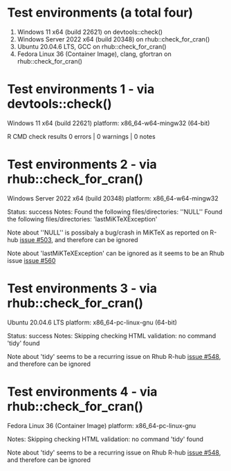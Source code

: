 
# Test environments (a total four)
 1. Windows 11 x64 (build 22621)
     	on devtools::check()
 2. Windows Server 2022 x64 (build 20348)
	on rhub::check_for_cran()
 3. Ubuntu 20.04.6 LTS, GCC
	on rhub::check_for_cran()
 4. Fedora Linux 36 (Container Image), clang, gfortran
	on rhub::check_for_cran()



# Test environments 1 - via devtools::check()
 Windows 11 x64 (build 22621) 
 platform: x86_64-w64-mingw32 (64-bit)

R CMD check results
0 errors | 0 warnings | 0 notes



# Test environments 2 - via rhub::check_for_cran()
 Windows Server 2022 x64 (build 20348)
 platform: x86_64-w64-mingw32

Status: success
Notes:
 Found the following files/directories: ''NULL''
 Found the following files/directories: 'lastMiKTeXException'

Note about ''NULL'' is possibaly a bug/crash in MiKTeX as reported on R-hub [issue #503](https://github.com/r-hub/rhub/issues/503), and therefore can be ignored 

Note about 'lastMiKTeXException' can be ignored as it seems to be an Rhub issue [issue #560](https://github.com/r-hub/rhub/issues/560)



# Test environments 3 - via rhub::check_for_cran()
 Ubuntu 20.04.6 LTS 
 platform: x86_64-pc-linux-gnu (64-bit)

Status: success
Notes:
 Skipping checking HTML validation: no command 'tidy' found

Note about 'tidy' seems to be a recurring issue on Rhub R-hub [issue #548](https://github.com/r-hub/rhub/issues/548), and therefore can be ignored 



# Test environments 4 - via rhub::check_for_cran()
 Fedora Linux 36 (Container Image)
 platform: x86_64-pc-linux-gnu

Notes:
 Skipping checking HTML validation: no command 'tidy' found

Note about 'tidy' seems to be a recurring issue on Rhub R-hub [issue #548](https://github.com/r-hub/rhub/issues/548), and therefore can be ignored 
